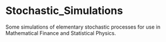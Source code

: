 # Stochastic_Simulations
Some simulations of elementary stochastic processes for use in Mathematical Finance and Statistical Physics.
